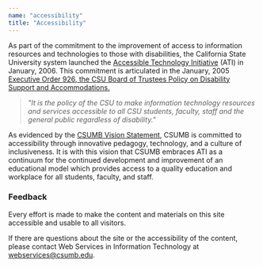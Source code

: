 ```yaml
---
name: "accessibility"
title: "Accessibility"
---
```

As part of the commitment to the improvement of access to information resources and technologies to those with disabilities, the California State University system launched the [Accessible Technology Initiative](http://www.calstate.edu/accessibility/) (ATI) in January, 2006. This commitment is articulated in the January, 2005 [Executive Order 926, the CSU Board of Trustees Policy on Disability Support and Accommodations.](http://www.calstate.edu/EO/EO-926.html)

> _"It is the policy of the CSU to make information technology resources and services accessible to all CSU students, faculty, staff and the general public regardless of disability."_

As evidenced by the [CSUMB Vision Statement](http://csumb.edu/vision), CSUMB is committed to accessibility through innovative pedagogy, technology, and a culture of inclusiveness. It is with this vision that CSUMB embraces ATI as a continuum for the continued development and improvement of an educational model which provides access to a quality education and workplace for all students, faculty, and staff.

### Feedback[](#heading-0b91e4cc-0753-49dc-af6b-f1c1a634390e)

Every effort is made to make the content and materials on this site accessible and usable to all visitors.

If there are questions about the site or the accessibility of the content, please contact Web Services in Information Technology at [webservices@csumb.edu](mailto:webservices@csumb.edu).
